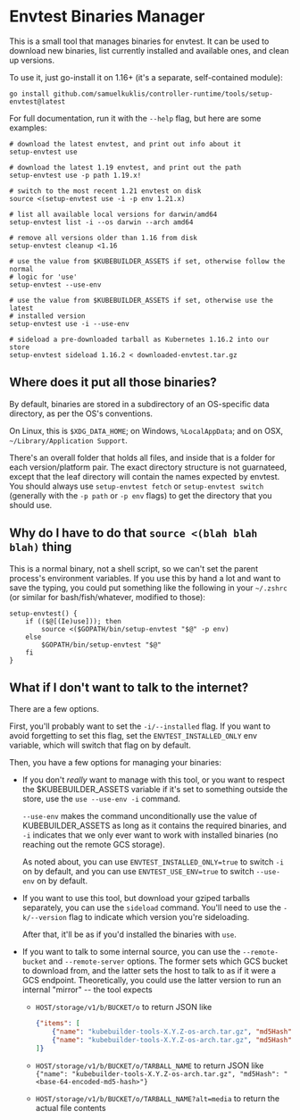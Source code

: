 # Envtest Binaries Manager

This is a small tool that manages binaries for envtest. It can be used to
download new binaries, list currently installed and available ones, and
clean up versions.

To use it, just go-install it on 1.16+ (it's a separate, self-contained
module):

```shell
go install github.com/samuelkuklis/controller-runtime/tools/setup-envtest@latest
```

For full documentation, run it with the `--help` flag, but here are some
examples:

```shell
# download the latest envtest, and print out info about it
setup-envtest use

# download the latest 1.19 envtest, and print out the path
setup-envtest use -p path 1.19.x!

# switch to the most recent 1.21 envtest on disk
source <(setup-envtest use -i -p env 1.21.x)

# list all available local versions for darwin/amd64
setup-envtest list -i --os darwin --arch amd64

# remove all versions older than 1.16 from disk
setup-envtest cleanup <1.16

# use the value from $KUBEBUILDER_ASSETS if set, otherwise follow the normal
# logic for 'use'
setup-envtest --use-env

# use the value from $KUBEBUILDER_ASSETS if set, otherwise use the latest
# installed version
setup-envtest use -i --use-env

# sideload a pre-downloaded tarball as Kubernetes 1.16.2 into our store
setup-envtest sideload 1.16.2 < downloaded-envtest.tar.gz
```

## Where does it put all those binaries?

By default, binaries are stored in a subdirectory of an OS-specific data
directory, as per the OS's conventions. 

On Linux, this is `$XDG_DATA_HOME`; on Windows, `%LocalAppData`; and on
OSX, `~/Library/Application Support`.

There's an overall folder that holds all files, and inside that is
a folder for each version/platform pair.  The exact directory structure is
not guarnateed, except that the leaf directory will contain the names
expected by envtest.  You should always use `setup-envtest fetch` or
`setup-envtest switch` (generally with the `-p path` or `-p env` flags) to
get the directory that you should use.

## Why do I have to do that `source <(blah blah blah)` thing

This is a normal binary, not a shell script, so we can't set the parent
process's environment variables.  If you use this by hand a lot and want
to save the typing, you could put something like the following in your
`~/.zshrc` (or similar for bash/fish/whatever, modified to those):

```shell
setup-envtest() {
    if (($@[(Ie)use])); then
        source <($GOPATH/bin/setup-envtest "$@" -p env)
    else
        $GOPATH/bin/setup-envtest "$@"
    fi
}
```

## What if I don't want to talk to the internet?

There are a few options.

First, you'll probably want to set the `-i/--installed` flag. If you want
to avoid forgetting to set this flag, set  the `ENVTEST_INSTALLED_ONLY`
env variable, which will switch that flag on by default.

Then, you have a few options for managing your binaries:

- If you don't *really* want to manage with this tool, or you want to
  respect the $KUBEBUILDER_ASSETS variable if it's set to something
  outside the store, use the `use --use-env -i` command.

  `--use-env` makes the command unconditionally use the value of
  KUBEBUILDER_ASSETS as long as it contains the required binaries, and
  `-i` indicates that we only ever want to work with installed binaries
  (no reaching out the remote GCS storage).

  As noted about, you can use `ENVTEST_INSTALLED_ONLY=true` to switch `-i`
  on by default, and you can use `ENVTEST_USE_ENV=true` to switch
  `--use-env` on by default.

- If you want to use this tool, but download your gziped tarballs
  separately, you can use the `sideload` command.  You'll need to use the
  `-k/--version` flag to indicate which version you're sideloading.

  After that, it'll be as if you'd installed the binaries with `use`.

- If you want to talk to some internal source, you can use the
  `--remote-bucket` and `--remote-server` options.  The former sets which
  GCS bucket to download from, and the latter sets the host to talk to as
  if it were a GCS endpoint. Theoretically, you could use the latter
  version to run an internal "mirror" -- the tool expects

  - `HOST/storage/v1/b/BUCKET/o` to return JSON like

    ```json
    {"items": [
        {"name": "kubebuilder-tools-X.Y.Z-os-arch.tar.gz", "md5Hash": "<base-64-encoded-md5-hash>"},
        {"name": "kubebuilder-tools-X.Y.Z-os-arch.tar.gz", "md5Hash": "<base-64-encoded-md5-hash>"},
    ]}
    ```

  - `HOST/storage/v1/b/BUCKET/o/TARBALL_NAME` to return JSON like
    `{"name": "kubebuilder-tools-X.Y.Z-os-arch.tar.gz", "md5Hash": "<base-64-encoded-md5-hash>"}`

  - `HOST/storage/v1/b/BUCKET/o/TARBALL_NAME?alt=media` to return the
    actual file contents
